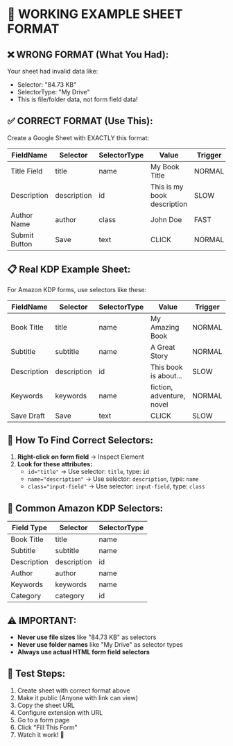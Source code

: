 # 🧪 WORKING EXAMPLE SHEET FORMAT

## ❌ WRONG FORMAT (What You Had):
Your sheet had invalid data like:
- Selector: "84.73 KB" 
- SelectorType: "My Drive"
- This is file/folder data, not form field data!

## ✅ CORRECT FORMAT (Use This):

Create a Google Sheet with EXACTLY this format:

| FieldName | Selector | SelectorType | Value | Trigger |
|-----------|----------|--------------|-------|---------|
| Title Field | title | name | My Book Title | NORMAL |
| Description | description | id | This is my book description | SLOW |
| Author Name | author | class | John Doe | FAST |
| Submit Button | Save | text | CLICK | NORMAL |

## 📋 Real KDP Example Sheet:

For Amazon KDP forms, use selectors like these:

| FieldName | Selector | SelectorType | Value | Trigger |
|-----------|----------|--------------|-------|---------|
| Book Title | title | name | My Amazing Book | NORMAL |
| Subtitle | subtitle | name | A Great Story | NORMAL |
| Description | description | id | This book is about... | SLOW |
| Keywords | keywords | name | fiction, adventure, novel | NORMAL |
| Save Draft | Save | text | CLICK | SLOW |

## 🔧 How To Find Correct Selectors:

1. **Right-click on form field** → Inspect Element
2. **Look for these attributes:**
   - `id="title"` → Use selector: `title`, type: `id`
   - `name="description"` → Use selector: `description`, type: `name`
   - `class="input-field"` → Use selector: `input-field`, type: `class`

## 🎯 Common Amazon KDP Selectors:

| Field Type | Selector | SelectorType |
|------------|----------|--------------|
| Book Title | title | name |
| Subtitle | subtitle | name |
| Description | description | id |
| Author | author | name |
| Keywords | keywords | name |
| Category | category | id |

## ⚠️ IMPORTANT:
- **Never use file sizes** like "84.73 KB" as selectors
- **Never use folder names** like "My Drive" as selector types
- **Always use actual HTML form field selectors**

## 🧪 Test Steps:
1. Create sheet with correct format above
2. Make it public (Anyone with link can view)
3. Copy the sheet URL
4. Configure extension with URL
5. Go to a form page
6. Click "Fill This Form"
7. Watch it work! 🚀